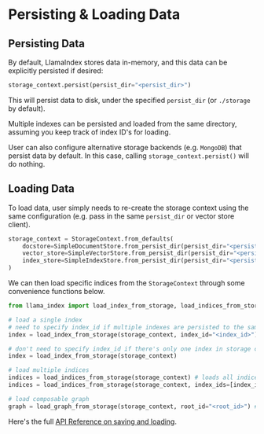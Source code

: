 # Persisting & Loading Data

## Persisting Data
By default, LlamaIndex stores data in-memory, and this data can be explicitly persisted if desired:
```python
storage_context.persist(persist_dir="<persist_dir>")
```
This will persist data to disk, under the specified `persist_dir` (or `./storage` by default).

Multiple indexes can be persisted and loaded from the same directory, assuming you keep track of index ID's for loading.

User can also configure alternative storage backends (e.g. `MongoDB`) that persist data by default.
In this case, calling `storage_context.persist()` will do nothing.

## Loading Data
To load data, user simply needs to re-create the storage context using the same configuration (e.g. pass in the same `persist_dir` or vector store client).

```python
storage_context = StorageContext.from_defaults(
    docstore=SimpleDocumentStore.from_persist_dir(persist_dir="<persist_dir>"),
    vector_store=SimpleVectorStore.from_persist_dir(persist_dir="<persist_dir>"),
    index_store=SimpleIndexStore.from_persist_dir(persist_dir="<persist_dir>"),
)
```

We can then load specific indices from the `StorageContext` through some convenience functions below.


```python
from llama_index import load_index_from_storage, load_indices_from_storage, load_graph_from_storage

# load a single index
# need to specify index_id if multiple indexes are persisted to the same directory
index = load_index_from_storage(storage_context, index_id="<index_id>") 

# don't need to specify index_id if there's only one index in storage context
index = load_index_from_storage(storage_context) 

# load multiple indices
indices = load_indices_from_storage(storage_context) # loads all indices
indices = load_indices_from_storage(storage_context, index_ids=[index_id1, ...]) # loads specific indices

# load composable graph
graph = load_graph_from_storage(storage_context, root_id="<root_id>") # loads graph with the specified root_id
```

Here's the full [API Reference on saving and loading](/reference/storage/indices_save_load.rst).



